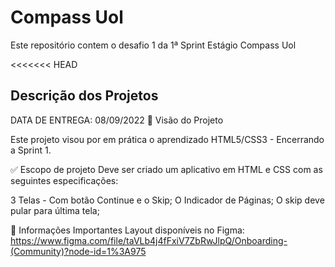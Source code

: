 <h1>Compass Uol</h1>


Este repositório contem o desafio 1 da 1ª Sprint Estágio Compass Uol

<<<<<<< HEAD
      
<h2>Descrição dos Projetos</h2>
  
 
DATA DE ENTREGA: 08/09/2022
🎯 Visão do Projeto

Este projeto visou por em prática o aprendizado HTML5/CSS3 -  Encerrando a Sprint 1.


✅ Escopo de projeto
Deve ser criado um aplicativo em HTML e CSS com as seguintes especificações:

3 Telas - Com botão Continue e o Skip;
O Indicador de Páginas;
O skip deve pular para última tela;


🚨 Informações Importantes
Layout disponíveis no Figma: https://www.figma.com/file/taVLb4j4fFxiV7ZbRwJlpQ/Onboarding-(Community)?node-id=1%3A975